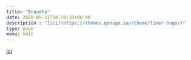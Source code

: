 ```yaml
---
title: "Enquête"
date: 2020-05-31T18:19:33+06:00
description : "[ici](https://themes.gohugo.io//theme/timer-hugo/)"
type: page
menu: main
---
```

[ici](https://themes.gohugo.io//theme/timer-hugo/)